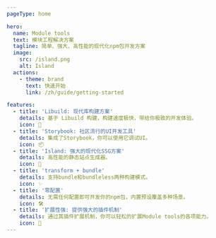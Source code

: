 ```yaml
---
pageType: home

hero:
  name: Module tools
  text: 模块工程解决方案
  tagline: 简单、强大、高性能的现代化npm包开发方案
  image:
    src: /island.png
    alt: Island
  actions:
    - theme: brand
      text: 快速开始
      link: /zh/guide/getting-started

features:
  - title: 'Libuild: 现代库构建方案'
    details: 基于 Libuild 构建，构建速度极快，带给你极致的开发体验。
    icon: 🚀
  - title: 'Storybook: 社区流行的UI开发工具'
    details: 集成了Storybook，你可以使用它调试UI。
    icon: 📦
  - title: 'Island: 强大的现代化SSG方案'
    details: 高性能的静态站点生成器。
    icon: 🔑
  - title: 'transform + bundle'
    details: 支持bundle和bundleless两种构建模式。
    icon: ✨
  - title: '零配置'
    details: 无需任何配置即可开发你的npm包，内置预设覆盖多种场景。
    icon: 🛠️
  - title: '扩展性强: 提供强大的插件机制'
    details: 通过其插件扩展机制，你可以轻松的扩展Module tools的各项能力。
    icon: 🎨
---
```

